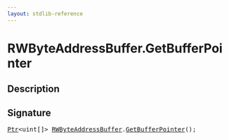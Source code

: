 ```yaml
---
layout: stdlib-reference
---
```


# RWByteAddressBuffer\.GetBufferPointer

## Description





## Signature 

<pre>
<a href="../ptr-0/index.md" class="code_type">Ptr</a>&lt;<span class="code_keyword">uint</span>[]&gt; <a href="index.md" class="code_type">RWByteAddressBuffer</a>.<a href="getbufferpointer-039.md">GetBufferPointer</a>();

</pre>


<script>
// Fix .md links to .html when on ReadTheDocs
if (window.location.hostname.includes('readthedocs') || 
    window.location.hostname.includes('rtfd.io')) {
  document.addEventListener('DOMContentLoaded', function() {
    const links = document.querySelectorAll('a');
    links.forEach(link => {
      if (link.getAttribute('href') && link.getAttribute('href').endsWith('.md')) {
        link.href = link.href.replace(/\.md($|#|\?)/, '.html$1');
      }
    });
  });
}
</script>
